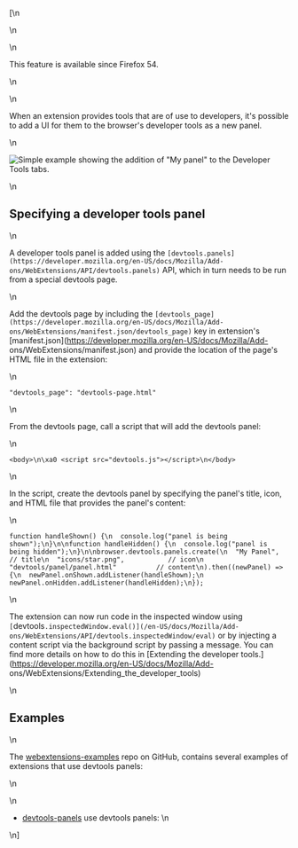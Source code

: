 [\n

\n

\n

This feature is available since Firefox 54.

\n

\n

When an extension provides tools that are of use to developers, it's possible
to add a UI for them to the browser's developer tools as a new panel.

\n

![Simple example showing the addition of "My panel" to the Developer Tools
tabs.](https://mdn.mozillademos.org/files/15035/devtools_panel_example.png)

\n

## Specifying a developer tools panel

\n

A developer tools panel is added using the
`[devtools.panels](https://developer.mozilla.org/en-US/docs/Mozilla/Add-
ons/WebExtensions/API/devtools.panels)` API, which in turn needs to be run
from a special devtools page.

\n

Add the devtools page by including the
`[devtools_page](https://developer.mozilla.org/en-US/docs/Mozilla/Add-
ons/WebExtensions/manifest.json/devtools_page)` key in extension's
[manifest.json](https://developer.mozilla.org/en-US/docs/Mozilla/Add-
ons/WebExtensions/manifest.json) and provide the location of the page's HTML
file in the extension:

\n

    
    
    "devtools_page": "devtools-page.html"

\n

From the devtools page, call a script that will add the devtools panel:

\n

    
    
    <body>\n\xa0 <script src="devtools.js"></script>\n</body>

\n

In the script, create the devtools panel by specifying the panel's title,
icon, and HTML file that provides the panel's content:

\n

    
    
    function handleShown() {\n  console.log("panel is being shown");\n}\n\nfunction handleHidden() {\n  console.log("panel is being hidden");\n}\n\nbrowser.devtools.panels.create(\n  "My Panel",           // title\n  "icons/star.png",           // icon\n  "devtools/panel/panel.html"          // content\n).then((newPanel) => {\n  newPanel.onShown.addListener(handleShown);\n  newPanel.onHidden.addListener(handleHidden);\n});

\n

The extension can now run code in the inspected window using
`[`devtools`.inspectedWindow.eval()](/en-US/docs/Mozilla/Add-
ons/WebExtensions/API/devtools.inspectedWindow/eval)` or by injecting a
content script via the background script by passing a message. You can find
more details on how to do this in [Extending the developer
tools.](https://developer.mozilla.org/en-US/docs/Mozilla/Add-
ons/WebExtensions/Extending_the_developer_tools)

\n

## Examples

\n

The [webextensions-examples](https://github.com/mdn/webextensions-examples)
repo on GitHub, contains several examples of extensions that use devtools
panels:

\n

\n

  * [devtools-panels](https://github.com/mdn/webextensions-examples/blob/master/devtools-panels/) use devtools panels:
\n

\n]

